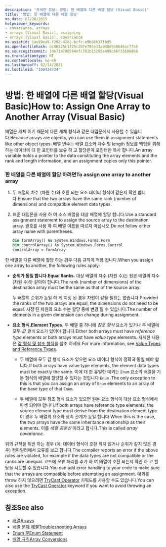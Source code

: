 ```yaml
---
description: '자세한 정보: 방법: 한 배열에 다른 배열 할당 (Visual Basic)'
title: '방법: 한 배열에 다른 배열 할당'
ms.date: 07/20/2015
helpviewer_keywords:
- covariance, arrays
- arrays [Visual Basic], assigning
- arrays [Visual Basic], covariance
ms.assetid: 1ae89ea5-f292-4282-bcfc-e9b06b37fbd5
ms.openlocfilehash: dc86225c1f25c207e793e33a048d948646ac77b6
ms.sourcegitcommit: 10e719780594efc781b15295e499c66f316068b8
ms.translationtype: MT
ms.contentlocale: ko-KR
ms.lasthandoff: 02/14/2021
ms.locfileid: "100434734"
---
```

# <a name="how-to-assign-one-array-to-another-array-visual-basic"></a><span data-ttu-id="7f1f7-103">방법: 한 배열에 다른 배열 할당(Visual Basic)</span><span class="sxs-lookup"><span data-stu-id="7f1f7-103">How to: Assign One Array to Another Array (Visual Basic)</span></span>

<span data-ttu-id="7f1f7-104">배열은 개체 이기 때문에 다른 개체 형식과 같은 대입문에서 사용할 수 있습니다.</span><span class="sxs-lookup"><span data-stu-id="7f1f7-104">Because arrays are objects, you can use them in assignment statements like other object types.</span></span> <span data-ttu-id="7f1f7-105">배열 변수는 배열 요소와 차수 및 length 정보를 백업을 위해 하는 데이터에 대 한 포인터를 보유 하 고 할당은이 포인터만 복사 합니다.</span><span class="sxs-lookup"><span data-stu-id="7f1f7-105">An array variable holds a pointer to the data constituting the array elements and the rank and length information, and an assignment copies only this pointer.</span></span>

### <a name="to-assign-one-array-to-another-array"></a><span data-ttu-id="7f1f7-106">한 배열을 다른 배열에 할당 하려면</span><span class="sxs-lookup"><span data-stu-id="7f1f7-106">To assign one array to another array</span></span>

1. <span data-ttu-id="7f1f7-107">두 배열의 차수 (차원 수)와 호환 되는 요소 데이터 형식이 같은지 확인 합니다.</span><span class="sxs-lookup"><span data-stu-id="7f1f7-107">Ensure that the two arrays have the same rank (number of dimensions) and compatible element data types.</span></span>

2. <span data-ttu-id="7f1f7-108">표준 대입문을 사용 하 여 소스 배열을 대상 배열에 할당 합니다.</span><span class="sxs-lookup"><span data-stu-id="7f1f7-108">Use a standard assignment statement to assign the source array to the destination array.</span></span> <span data-ttu-id="7f1f7-109">괄호를 사용 하 여 배열 이름을 따르지 마십시오.</span><span class="sxs-lookup"><span data-stu-id="7f1f7-109">Do not follow either array name with parentheses.</span></span>

    ```vb
    Dim formArray() As System.Windows.Forms.Form
    Dim controlArray() As System.Windows.Forms.Control
    controlArray = formArray
    ```

<span data-ttu-id="7f1f7-110">한 배열을 다른 배열에 할당 하는 경우 다음 규칙이 적용 됩니다.</span><span class="sxs-lookup"><span data-stu-id="7f1f7-110">When you assign one array to another, the following rules apply:</span></span>

- <span data-ttu-id="7f1f7-111">**순위가 동일 합니다.**</span><span class="sxs-lookup"><span data-stu-id="7f1f7-111">**Equal Ranks.**</span></span> <span data-ttu-id="7f1f7-112">대상 배열의 차수 (차원 수)는 원본 배열의 차수 (차원 수)와 같아야 합니다.</span><span class="sxs-lookup"><span data-stu-id="7f1f7-112">The rank (number of dimensions) of the destination array must be the same as that of the source array.</span></span>

  <span data-ttu-id="7f1f7-113">두 배열의 순위가 동일 하 게 지정 된 경우 차원이 같을 필요는 없습니다.</span><span class="sxs-lookup"><span data-stu-id="7f1f7-113">Provided the ranks of the two arrays are equal, the dimensions do not need to be equal.</span></span> <span data-ttu-id="7f1f7-114">지정 된 차원의 요소 수는 할당 중에 변경 될 수 있습니다.</span><span class="sxs-lookup"><span data-stu-id="7f1f7-114">The number of elements in a given dimension can change during assignment.</span></span>

- <span data-ttu-id="7f1f7-115">**요소 형식.**</span><span class="sxs-lookup"><span data-stu-id="7f1f7-115">**Element Types.**</span></span> <span data-ttu-id="7f1f7-116">두 배열 중 하나에 *참조 형식* 요소가 있거나 두 배열에 모두 *값 형식* 요소가 있어야 합니다.</span><span class="sxs-lookup"><span data-stu-id="7f1f7-116">Either both arrays must have *reference type* elements or both arrays must have *value type* elements.</span></span> <span data-ttu-id="7f1f7-117">자세한 내용은 [값 형식 및 참조 형식](../data-types/value-types-and-reference-types.md)을 참조 하세요.</span><span class="sxs-lookup"><span data-stu-id="7f1f7-117">For more information, see [Value Types and Reference Types](../data-types/value-types-and-reference-types.md).</span></span>

  - <span data-ttu-id="7f1f7-118">두 배열에 모두 값 형식 요소가 있으면 요소 데이터 형식이 정확히 동일 해야 합니다.</span><span class="sxs-lookup"><span data-stu-id="7f1f7-118">If both arrays have value type elements, the element data types must be exactly the same.</span></span> <span data-ttu-id="7f1f7-119">이에 대 한 유일한 예외는 `Enum` 요소의 배열을 기본 형식의 배열에 할당할 수 있다는 것입니다 `Enum` .</span><span class="sxs-lookup"><span data-stu-id="7f1f7-119">The only exception to this is that you can assign an array of `Enum` elements to an array of the base type of that `Enum`.</span></span>

  - <span data-ttu-id="7f1f7-120">두 배열에 모두 참조 형식 요소가 있으면 원본 요소 형식이 대상 요소 형식에서 파생 되어야 합니다.</span><span class="sxs-lookup"><span data-stu-id="7f1f7-120">If both arrays have reference type elements, the source element type must derive from the destination element type.</span></span> <span data-ttu-id="7f1f7-121">이 경우 두 배열의 요소와 상속 관계가 동일 합니다.</span><span class="sxs-lookup"><span data-stu-id="7f1f7-121">When this is the case, the two arrays have the same inheritance relationship as their elements.</span></span> <span data-ttu-id="7f1f7-122">이를 *배열 공분산* 이라고 합니다.</span><span class="sxs-lookup"><span data-stu-id="7f1f7-122">This is called *array covariance*.</span></span>

<span data-ttu-id="7f1f7-123">위의 규칙을 위반 하는 경우 (예: 데이터 형식이 호환 되지 않거나 순위가 같지 않은 경우) 컴파일러에서 오류를 보고 합니다.</span><span class="sxs-lookup"><span data-stu-id="7f1f7-123">The compiler reports an error if the above rules are violated, for example if the data types are not compatible or the ranks are unequal.</span></span> <span data-ttu-id="7f1f7-124">코드에 오류 처리를 추가 하 여 배열이 호환 되는지 확인 하 고 할당을 시도할 수 있습니다.</span><span class="sxs-lookup"><span data-stu-id="7f1f7-124">You can add error handling to your code to make sure that the arrays are compatible before attempting an assignment.</span></span> <span data-ttu-id="7f1f7-125">예외를 throw 하지 않으려면 [TryCast Operator](../../../language-reference/operators/trycast-operator.md) 키워드를 사용할 수도 있습니다.</span><span class="sxs-lookup"><span data-stu-id="7f1f7-125">You can also use the [TryCast Operator](../../../language-reference/operators/trycast-operator.md) keyword if you want to avoid throwing an exception.</span></span>

## <a name="see-also"></a><span data-ttu-id="7f1f7-126">참조</span><span class="sxs-lookup"><span data-stu-id="7f1f7-126">See also</span></span>

- [<span data-ttu-id="7f1f7-127">배열</span><span class="sxs-lookup"><span data-stu-id="7f1f7-127">Arrays</span></span>](index.md)
- [<span data-ttu-id="7f1f7-128">배열 문제 해결</span><span class="sxs-lookup"><span data-stu-id="7f1f7-128">Troubleshooting Arrays</span></span>](troubleshooting-arrays.md)
- [<span data-ttu-id="7f1f7-129">Enum 문</span><span class="sxs-lookup"><span data-stu-id="7f1f7-129">Enum Statement</span></span>](../../../language-reference/statements/enum-statement.md)
- [<span data-ttu-id="7f1f7-130">배열 규칙</span><span class="sxs-lookup"><span data-stu-id="7f1f7-130">Array Conversions</span></span>](../data-types/array-conversions.md)

